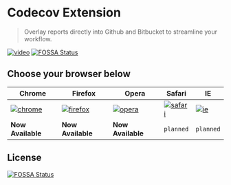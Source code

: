 Codecov Extension
=================
> Overlay reports directly into Github and Bitbucket to streamline your workflow.

[![video][10]][11]
[![FOSSA Status](https://app.fossa.com/api/projects/git%2Bgithub.com%2Fcodecov%2Fbrowser-extension.svg?type=shield)](https://app.fossa.com/projects/git%2Bgithub.com%2Fcodecov%2Fbrowser-extension?ref=badge_shield)


## Choose your browser below

|     **Chrome**    |    **Firefox**     |     **Opera**     |     **Safari**    |     **IE**    |
| ----------------- | ------------------ | ----------------- | ----------------- | ------------- |
| [![chrome][0]][1] | [![firefox][2]][3] | [![opera][4]][5]  | [![safari][6]][7] | [![ie][8]][9] |
| **Now Available** | **Now Available**  | **Now Available** | `planned`         | `planned`     |



[0]: http://www.iconarchive.com/download/i38830/google/chrome/Google-Chrome.ico "Review and install for Chrome"
[1]: https://chrome.google.com/webstore/detail/codecov-extension/keefkhehidemnokodkdkejapdgfjmijf
[2]: http://www.iconarchive.com/download/i51115/hopstarter/software/Mozilla-Firefox.ico "Review and install for Firefox"
[3]: https://addons.mozilla.org/en-US/firefox/addon/codecov-extension
[4]: https://cdn1.iconfinder.com/data/icons/android-png/256/Android-Opera-Mini.png  "Review and install for Opera"
[5]: https://addons.opera.com/en/extensions/details/codecov-extension
[6]: http://icons.iconarchive.com/icons/kyo-tux/aeon/256/Apps-Safari-icon.png "Help wanted"
[7]: https://github.com/codecov/browser-extension/issues/14
[8]: http://www.iconarchive.com/download/i45866/tatice/cristal-intense/Internet-Explorer.ico "Help wanted"
[9]: https://github.com/codecov/browser-extension/issues/15

[10]: https://cloud.githubusercontent.com/assets/2041757/9814630/7c8847d0-585d-11e5-887b-b5a19170ef61.png "Watch how on YouTube"
[11]: https://www.youtube.com/watch?v=d6wJKODB8_g


## License
[![FOSSA Status](https://app.fossa.com/api/projects/git%2Bgithub.com%2Fcodecov%2Fbrowser-extension.svg?type=large)](https://app.fossa.com/projects/git%2Bgithub.com%2Fcodecov%2Fbrowser-extension?ref=badge_large)